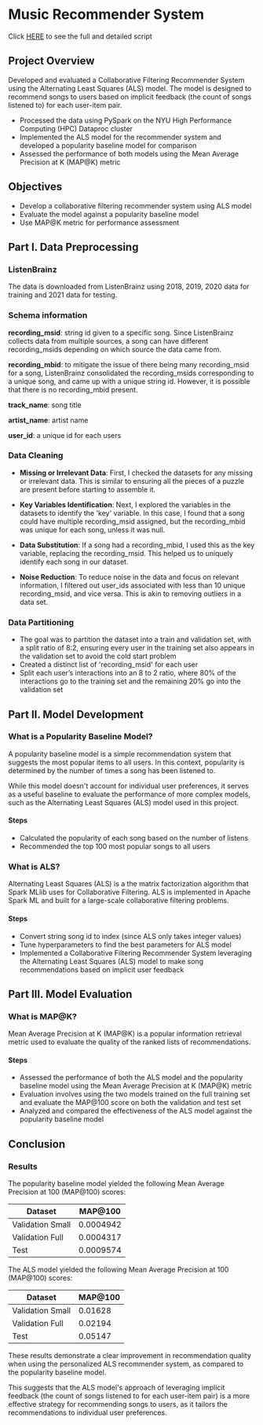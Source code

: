 # Music Recommender System

Click [HERE](https://github.com/choijin/Music_Recommender_System) to see the full and detailed script

## Project Overview
Developed and evaluated a Collaborative Filtering Recommender System using the Alternating Least Squares (ALS) model. The model is designed to recommend songs to users based on implicit feedback (the count of songs listened to) for each user-item pair.

* Processed the data using PySpark on the NYU High Performance Computing (HPC) Dataproc cluster
* Implemented the ALS model for the recommender system and developed a popularity baseline model for comparison
* Assessed the performance of both models using the Mean Average Precision at K (MAP@K) metric

## Objectives
* Develop a collaborative filtering recommender system using ALS model
* Evaluate the model against a popularity baseline model
* Use MAP@K metric for performance assessment

## Part I. Data Preprocessing
### ListenBrainz
The data is downloaded from ListenBrainz using 2018, 2019, 2020 data for training and 2021 data for testing. 

### Schema information
**recording_msid**: string id given to a specific song. Since ListenBrainz collects data from multiple sources, a song can have different      recording_msids depending on which source the data came from.

**recording_mbid**: to mitigate the issue of there being many recording_msid for a song, ListenBrainz consolidated the recording_msids corresponding to a unique song, and came up with a unique string id. However, it is possible that there is no recording_mbid present.

**track_name**: song title

**artist_name**: artist name

**user_id**: a unique id for each users

### Data Cleaning
* **Missing or Irrelevant Data**: First, I checked the datasets for any missing or irrelevant data. This is similar to ensuring all the pieces of a puzzle are present before starting to assemble it.

* **Key Variables Identification**: Next, I explored the variables in the datasets to identify the 'key' variable. In this case, I found that a song could have multiple recording_msid assigned, but the recording_mbid was unique for each song, unless it was null.

* **Data Substitution**: If a song had a recording_mbid, I used this as the key variable, replacing the recording_msid. This helped us to uniquely identify each song in our dataset.

* **Noise Reduction**: To reduce noise in the data and focus on relevant information, I filtered out user_ids associated with less than 10 unique recording_msid, and vice versa. This is akin to removing outliers in a data set.

### Data Partitioning
* The goal was to partition the dataset into a train and validation set, with a split ratio of 8:2, ensuring every user in the training set also appears in the validation set to avoid the cold start problem
* Created a distinct list of 'recording_msid' for each user
* Split each user’s interactions into an 8 to 2 ratio, where 80% of the interactions go to the training set and the remaining 20% go into the validation set

## Part II. Model Development
### What is a Popularity Baseline Model?
A popularity baseline model is a simple recommendation system that suggests the most popular items to all users. In this context, popularity is determined by the number of times a song has been listened to.

While this model doesn't account for individual user preferences, it serves as a useful baseline to evaluate the performance of more complex models, such as the Alternating Least Squares (ALS) model used in this project.

#### Steps
* Calculated the popularity of each song based on the number of listens
* Recommended the top 100 most popular songs to all users 

### What is ALS?
Alternating Least Squares (ALS) is a the matrix factorization algorithm that Spark MLlib uses for Collaborative Filtering. ALS is implemented in Apache Spark ML and built for a large-scale collaborative filtering problems.

#### Steps
* Convert string song id to index (since ALS only takes integer values)
* Tune hyperparameters to find the best parameters for ALS model
* Implemented a Collaborative Filtering Recommender System leveraging the Alternating Least Squares (ALS) model to make song recommendations based on implicit user feedback

## Part III. Model Evaluation
### What is MAP@K?
Mean Average Precision at K (MAP@K) is a popular information retrieval metric used to evaluate the quality of the ranked lists of recommendations.

#### Steps
* Assessed the performance of both the ALS model and the popularity baseline model using the Mean Average Precision at K (MAP@K) metric
* Evaluation involves using the two models trained on the full training set and evaluate the MAP@100 score on both the validation and test set
* Analyzed and compared the effectiveness of the ALS model against the popularity baseline model

## Conclusion
### Results
The popularity baseline model yielded the following Mean Average Precision at 100 (MAP@100) scores:

| Dataset          | MAP@100   |
|------------------|-----------|
| Validation Small | 0.0004942 |
| Validation Full  | 0.0004317 |
| Test             | 0.0009574 |

The ALS model yielded the following Mean Average Precision at 100 (MAP@100) scores:

| Dataset          | MAP@100 |
|------------------|---------|
| Validation Small | 0.01628 |
| Validation Full  | 0.02194 |
| Test             | 0.05147 |


These results demonstrate a clear improvement in recommendation quality when using the personalized ALS recommender system, as compared to the popularity baseline model.

This suggests that the ALS model's approach of leveraging implicit feedback (the count of songs listened to for each user-item pair) is a more effective strategy for recommending songs to users, as it tailors the recommendations to individual user preferences.
